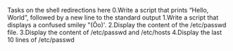 Tasks on the shell redirections here
0.Write a script that prints “Hello, World”, followed by a new line to the standard output
1.Write a script that displays a confused smiley "(Ôo)'.
2.Display the content of the /etc/passwd file.
3.Display the content of /etc/passwd and /etc/hosts
4.Display the last 10 lines of /etc/passwd
